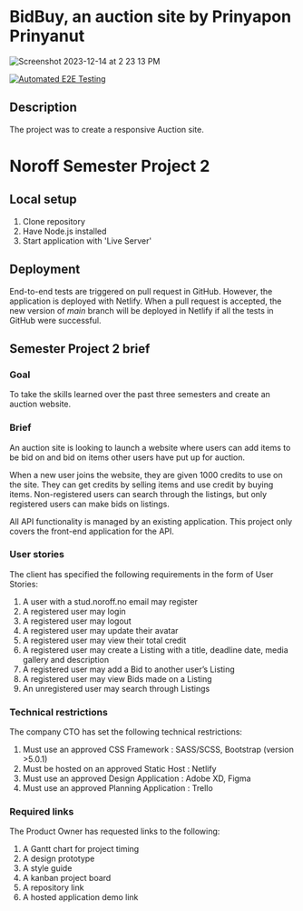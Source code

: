 # BidBuy, an auction site by Prinyapon Prinyanut
![Screenshot 2023-12-14 at 2 23 13 PM](https://github.com/GeniePrinie/BidBuy/assets/100139381/2aec5b57-473c-42aa-85ed-ae3b53f3ecd3)


[![Automated E2E Testing](https://github.com/GeniePrinie/BidBuy/actions/workflows/e2e-test.yml/badge.svg)](https://github.com/GeniePrinie/BidBuy/actions/workflows/e2e-test.yml)

## Description

The project was to create a responsive Auction site.

# Noroff Semester Project 2

## Local setup

1. Clone repository
2. Have Node.js installed
3. Start application with 'Live Server'

## Deployment

End-to-end tests are triggered on pull request in GitHub. However, the application is deployed with Netlify. When a pull request is accepted, the new version of _main_ branch will be deployed in Netlify if all the tests in GitHub were successful.

## Semester Project 2 brief

### Goal

To take the skills learned over the past three semesters and create an auction website.

### Brief

An auction site is looking to launch a website where users can add items to be bid on and bid on items other users have put up for auction.

When a new user joins the website, they are given 1000 credits to use on the site. They can get credits by selling items and use credit by buying items. Non-registered users can search through the listings, but only registered users can make bids on listings.

All API functionality is managed by an existing application. This project only covers the front-end application for the API.

### User stories

The client has specified the following requirements in the form of User Stories:

1. A user with a stud.noroff.no email may register
2. A registered user may login
3. A registered user may logout
4. A registered user may update their avatar
5. A registered user may view their total credit
6. A registered user may create a Listing with a title, deadline date, media gallery and description
7. A registered user may add a Bid to another user’s Listing
8. A registered user may view Bids made on a Listing
9. An unregistered user may search through Listings

### Technical restrictions

The company CTO has set the following technical restrictions:

1. Must use an approved CSS Framework : SASS/SCSS, Bootstrap (version >5.0.1)
2. Must be hosted on an approved Static Host : Netlify
3. Must use an approved Design Application : Adobe XD, Figma
4. Must use an approved Planning Application : Trello

### Required links

The Product Owner has requested links to the following:

1. A Gantt chart for project timing
2. A design prototype
3. A style guide
4. A kanban project board
5. A repository link
6. A hosted application demo link
